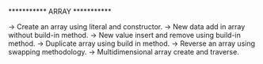 *********** ARRAY ***********

-> Create an array using literal and constructor.
-> New data add in array without build-in method.
-> New value insert and remove using build-in method.
-> Duplicate array using build in method.
-> Reverse an array using swapping methodology. 
-> Multidimensional array create and traverse. 